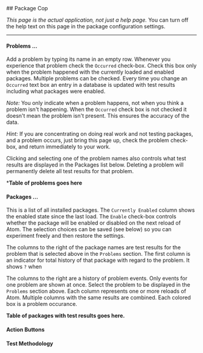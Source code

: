 <helpTop>
## Package Cop

*This page is the actual application, not just a help page.* You can turn off the help text on this page in the package configuration settings.

---

#### Problems ...

Add a problem by typing its name in an empty row.  Whenever you experience that problem check the `Occurred` check-box. Check this box only when the problem happened with the currently loaded and enabled packages.  Multiple problems can be checked.  Every time you change an `Occurred` text box an entry in a database is updated with test results including what packages were enabled.

*Note:* You only indicate when a problem happens, not when you think a problem isn't happening. When the `Occurred` check box is not checked it doesn't mean the problem isn't present. This ensures the accuracy of the data.

*Hint:* If you are concentrating on doing real work and not testing packages, and a problem occurs, just bring this page up, check the problem check-box, and return immediately to your work.

Clicking and selecting one of the problem names also controls what test results are displayed in the Packages list below.  Deleting a problem will permanently delete all test results for that problem.

***Table of problems goes here**

<helpMiddle>

#### Packages ...

This is a list of all installed packages.  The `Currently Enabled` column shows the enabled state since the last load.  The `Enable` check-box controls whether the package will be enabled or disabled on the next reload of Atom.  The selection choices can be saved (see below) so you can experiment freely and then restore the settings.

The columns to the right of the package names are test results for the problem that is selected above in the `Problems` section.  The first column is an indicator for total history of that package with regard to the problem.  It shows `?` when 

The columns to the right are a history of problem events.  Only events for one problem are shown at once.  Select the problem to be displayed in the `Problems` section above. Each column represents one or more reloads of Atom. Multiple columns with the same results are combined. Each colored box is a problem occurance.  

**Table of packages with test results goes here.**

<helpAction>

#### Action Buttons

<helpMethodology>

#### Test Methodology


<end>
